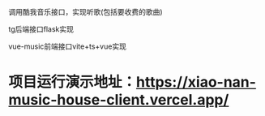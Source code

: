 调用酷我音乐接口，实现听歌(包括要收费的歌曲)

tg后端接口flask实现

vue-music前端接口vite+ts+vue实现


# 项目运行演示地址：https://xiao-nan-music-house-client.vercel.app/

